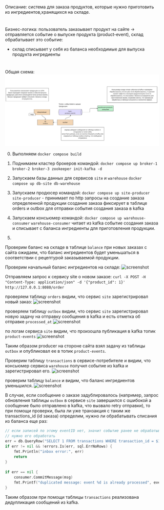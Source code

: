 #
Описание: cистема для заказа продуктов, которые нужно приготовить из ингредиентов,хранящихся на складе.
#
Бизнес-логика: пользователь заказывает продукт на сайте -> 
отправляется событие о выпуске продукта (product-event), склад обрабатывает это событие: 
- склад списывает у себя из баланса необходимые для выпуска продукта ингредиенты
#

Общая схема:
    ![screenshot](images/outbox.png)

0. Выполняем ```docker compose build```

1. Поднимаем кластер брокеров командой:
```docker compose up broker-1 broker-2 broker-3 zookeeper init-kafka -d```

2. Запускаем базы данных для сервисов ```site``` и ```warehouse```
```docker compose up db-site db-warehouse``` 

3. Запускаем продюсер командой:
```docker compose up site-producer```
```site-producer``` - принимает по http запросы на создание заказа определенной продукции
создание заказа фиксирует в таблице orders и outbox для отправки события создания заказа в kafka

4. Запускаем консьюмер командой:
```docker compose up warehouse-consumer```
```warehouse-consumer``` читает из kafka событие создания заказа и списывает с баланса ингредиенты для приготовления продукции.
 
5. 
Проверим баланс на складе в таблице ```balance```
при новых заказах с сайта ожидаем, что баланс ингредиентов будет уменьшаться в соответствии с рецептурой заказываемой продукции.

Проверим начальный баланс ингредиентов на складе:
![screenshot](images/balance-init.png)


Отправляем запрос к сервису site о новом заказе:
```curl -X POST -H "Content-Type: application/json" -d '{"product_id": 1}' http://127.0.0.1:8080/order```


проверяем таблицу ```orders``` видим, что сервис ```site``` зарегистрировал новый заказ:
![screenshot](images/db-site.png)

проверяем таблицу ```outbox``` видим, что сервис ```site``` зарегистрировал новую задачу на отправку сообщения в kafka и есть отметка об отправке ```processed_at```
![screenshot](images/outbox-table.png)

по логам сервиса ```site``` видим, что произошла публикация в kafka топик ```product-events```
![screenshot](images/published.png)

Таким образом producer на стороне сайта взял задачу из таблицы ```outbox``` и опубликовал ее в топик ```product-events```.


Проверим таблицу ```transactions``` в сервисе-потребителе и видим, что консьюмер сервиса ```warehouse``` получил событие из kafka и зарегистрировал его.
![screenshot](images/transactions.png)

проверим таблицу ```balance``` и видим, что баланс ингредиентов уменьшился.
![screenshot](images/balance.png)

В случае, если сообщение о заказе задублировалось (например, запрос обновления таблицы ```outbox``` в сервисе ```site``` завершился с ошибокой а сообщение было отправлено в kafka, что вызвало retry отправки), то при помощи проверки, была ли уже транзакция с таким же transactions_id (id заказа) определим, нужно ли обрабатывать списания из баланса еще раз:

```go
// если записей по этому eventID нет, значит событие ранее не обрабатывалось
// нужно его обработать
err = db.QueryRow("SELECT 1 FROM transactions WHERE transaction_id = $1", event.ID).Scan()
if err != nil && !errors.Is(err, sql.ErrNoRows) {
    fmt.Println("inbox error:", err)
    return
}

if err == nil {
    consumer.CommitMessage(msg)
    fmt.Printf("duplicated message: event %d is already processed", event.ID)
}
```

Таким образом при помощи таблицы ```transactions``` реализована дедупликация сообщений из kafka.

